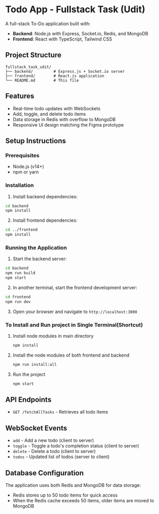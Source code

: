 # Todo App - Fullstack Task (Udit)

A full-stack To-Do application built with:
- **Backend**: Node.js with Express, Socket.io, Redis, and MongoDB
- **Frontend**: React with TypeScript, Tailwind CSS

## Project Structure

```
fullstack_task_udit/
├── backend/         # Express.js + Socket.io server
├── frontend/        # React.js application
└── README.md        # This file
```

## Features

- Real-time todo updates with WebSockets
- Add, toggle, and delete todo items
- Data storage in Redis with overflow to MongoDB
- Responsive UI design matching the Figma prototype

## Setup Instructions

### Prerequisites

- Node.js (v14+)
- npm or yarn

### Installation

1. Install backend dependencies:

```bash
cd backend
npm install
```

2. Install frontend dependencies:

```bash
cd ../frontend
npm install
```

### Running the Application

1. Start the backend server:

```bash
cd backend
npm run build
npm start
```

2. In another terminal, start the frontend development server:

```bash
cd frontend
npm run dev
```

3. Open your browser and navigate to `http://localhost:3000`

### To Install and Run project in Single Terminal(Shortcut) 

1. Install node modules in main directory
   ```bash
   npm install

2. Install the node modules of both frontend and backend
   ```bash
   npm run install:all

3. Run the project
   ```bash
   npm start

## API Endpoints

- `GET /fetchAllTasks` - Retrieves all todo items

## WebSocket Events

- `add` - Add a new todo (client to server)
- `toggle` - Toggle a todo's completion status (client to server)
- `delete` - Delete a todo (client to server)
- `todos` - Updated list of todos (server to client)

## Database Configuration

The application uses both Redis and MongoDB for data storage:

- Redis stores up to 50 todo items for quick access
- When the Redis cache exceeds 50 items, older items are moved to MongoDB
